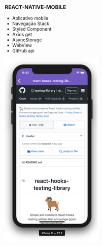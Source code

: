 ### REACT-NATIVE-MOBILE

- Aplicativo mobile
- Navegação Stack
- Styled Component
- Axios get
- AsyncStorage 
- WebView
- GitHub api


![WebView](assets/exemplo-web-view.png)
